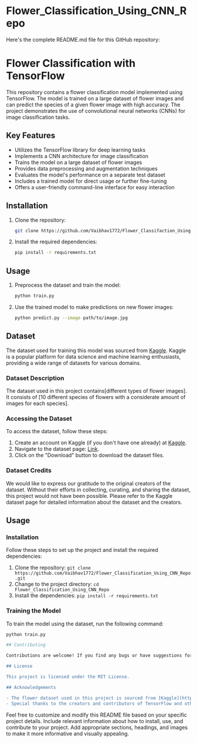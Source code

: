 # Flower_Classification_Using_CNN_Repo
Here's the complete README.md file for this GitHub repository:
# Flower Classification with TensorFlow

This repository contains a flower classification model implemented using TensorFlow. The model is trained on a large dataset of flower images and can predict the species of a given flower image with high accuracy. The project demonstrates the use of convolutional neural networks (CNNs) for image classification tasks.

## Key Features

- Utilizes the TensorFlow library for deep learning tasks
- Implements a CNN architecture for image classification
- Trains the model on a large dataset of flower images
- Provides data preprocessing and augmentation techniques
- Evaluates the model's performance on a separate test dataset
- Includes a trained model for direct usage or further fine-tuning
- Offers a user-friendly command-line interface for easy interaction

## Installation

1. Clone the repository:

   ```bash
   git clone https://github.com/Vaibhav1772/Flower_Classifaction_Using_CNN_Repo.git
   ```

2. Install the required dependencies:

   ```bash
   pip install -r requirements.txt
   ```

## Usage

1. Preprocess the dataset and train the model:

   ```bash
   python train.py
   ```

2. Use the trained model to make predictions on new flower images:

   ```bash
   python predict.py --image path/to/image.jpg
   ```

## Dataset

The dataset used for training this model was sourced from [Kaggle](https://www.kaggle.com/). Kaggle is a popular platform for data science and machine learning enthusiasts, providing a wide range of datasets for various domains.

### Dataset Description

The dataset used in this project contains[different types of flower images]. It consists of [10 different species of flowers with a considerate amount of images for each species].

### Accessing the Dataset

To access the dataset, follow these steps:

1. Create an account on Kaggle (if you don't have one already) at [Kaggle](https://www.kaggle.com/).
2. Navigate to the dataset page: [Link]([https://www.kaggle.com/[dataset-name]](https://www.kaggle.com/datasets/utkarshsaxenadn/flower-classification-5-classes-roselilyetc?select=Flower+Classification)).
3. Click on the "Download" button to download the dataset files.

### Dataset Credits

We would like to express our gratitude to the original creators of the dataset. Without their efforts in collecting, curating, and sharing the dataset, this project would not have been possible. Please refer to the Kaggle dataset page for detailed information about the dataset and the creators.

## Usage

### Installation

Follow these steps to set up the project and install the required dependencies:

1. Clone the repository: `git clone https://github.com/Vaibhav1772/Flower_Classification_Using_CNN_Repo.git`
2. Change to the project directory: `cd Flower_Classification_Using_CNN_Repo`
3. Install the dependencies: `pip install -r requirements.txt`

### Training the Model

To train the model using the dataset, run the following command:

```bash
python train.py

## Contributing

Contributions are welcome! If you find any bugs or have suggestions for improvements, please open an issue or submit a pull request. Make sure to follow the repository's code of conduct and contribution guidelines.

## License

This project is licensed under the MIT License.

## Acknowledgements

- The flower dataset used in this project is sourced from [Kaggle](https://www.kaggle.com/).
- Special thanks to the creators and contributors of TensorFlow and other open-source libraries used in this project.
```

Feel free to customize and modify this README file based on your specific project details. Include relevant information about how to install, use, and contribute to your project. Add appropriate sections, headings, and images to make it more informative and visually appealing.
